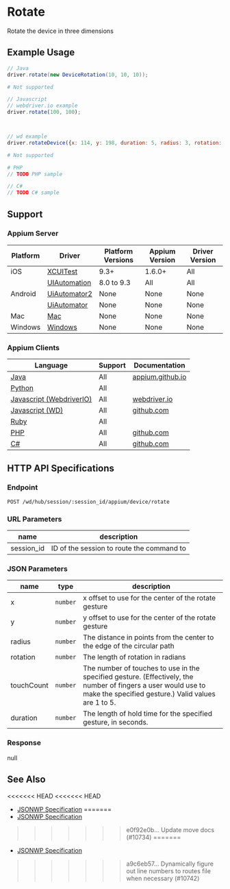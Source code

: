 # Rotate

Rotate the device in three dimensions
## Example Usage

```java
// Java
driver.rotate(new DeviceRotation(10, 10, 10));

```

```python
# Not supported
```

```javascript
// Javascript
// webdriver.io example
driver.rotate(100, 100);



// wd example
driver.rotateDevice({x: 114, y: 198, duration: 5, radius: 3, rotation: 220, touchCount: 2});

```

```ruby
# Not supported
```

```php
# PHP
// TODO PHP sample

```

```csharp
// C#
// TODO C# sample

```



## Support

### Appium Server

|Platform|Driver|Platform Versions|Appium Version|Driver Version|
|--------|----------------|------|--------------|--------------|
| iOS | [XCUITest](/docs/en/drivers/ios-xcuitest.md) | 9.3+ | 1.6.0+ | All |
|  | [UIAutomation](/docs/en/drivers/ios-uiautomation.md) | 8.0 to 9.3 | All | All |
| Android | [UiAutomator2](/docs/en/drivers/android-uiautomator2.md) | None | None | None |
|  | [UiAutomator](/docs/en/drivers/android-uiautomator.md) | None | None | None |
| Mac | [Mac](/docs/en/drivers/mac.md) | None | None | None |
| Windows | [Windows](/docs/en/drivers/windows.md) | None | None | None |

### Appium Clients

|Language|Support|Documentation|
|--------|-------|-------------|
|[Java](https://github.com/appium/java-client/releases/latest)| All |  [appium.github.io](https://appium.github.io/java-client/io/appium/java_client/AppiumDriver.html#rotate-org.openqa.selenium.DeviceRotation-)  |
|[Python](https://github.com/appium/python-client/releases/latest)| All |  |
|[Javascript (WebdriverIO)](http://webdriver.io/index.html)| All |  [webdriver.io](http://webdriver.io/api/mobile/rotate.html)  |
|[Javascript (WD)](https://github.com/admc/wd/releases/latest)| All |  [github.com](https://github.com/admc/wd/blob/master/lib/commands.js#L2470)  |
|[Ruby](https://github.com/appium/ruby_lib/releases/latest)| All |  |
|[PHP](https://github.com/appium/php-client/releases/latest)| All |  [github.com](https://github.com/appium/php-client/)  |
|[C#](https://github.com/appium/appium-dotnet-driver/releases/latest)| All |  [github.com](https://github.com/appium/appium-dotnet-driver/)  |

## HTTP API Specifications

### Endpoint

`POST /wd/hub/session/:session_id/appium/device/rotate`

### URL Parameters

|name|description|
|----|-----------|
|session_id|ID of the session to route the command to|

### JSON Parameters

|name|type|description|
|----|----|-----------|
| x | `number` | x offset to use for the center of the rotate gesture |
| y | `number` | y offset to use for the center of the rotate gesture |
| radius | `number` | The distance in points from the center to the edge of the circular path |
| rotation | `number` | The length of rotation in radians |
| touchCount | `number` | The number of touches to use in the specified gesture. (Effectively, the number of fingers a user would use to make the specified gesture.) Valid values are 1 to 5. |
| duration | `number` | The length of hold time for the specified gesture, in seconds. |

### Response

null

## See Also

<<<<<<< HEAD
<<<<<<< HEAD
* [JSONWP Specification](https://github.com/appium/appium-base-driver/blob/master/lib/protocol/routes.js#L390)
=======
* [JSONWP Specification](https://github.com/appium/appium-base-driver/blob/master/lib/protocol/routes.js#L361)
>>>>>>> e0f92e0b... Update move docs (#10734)
=======
* [JSONWP Specification](https://github.com/appium/appium-base-driver/blob/master/lib/protocol/routes.js#L390)
>>>>>>> a9c6eb57... Dynamically figure out line numbers to routes file when necessary (#10742)
